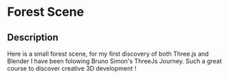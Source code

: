 # Forest Scene

## Description
Here is a small forest scene, for my first discovery of both Three.js and Blender
I have been folowing Bruno Simon's ThreeJs Journey.
Such a great course to discover creative 3D development !
